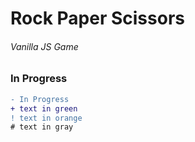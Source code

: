 # Rock Paper Scissors

###### Vanilla JS Game 

### In Progress

```diff
- In Progress
+ text in green
! text in orange
# text in gray
```